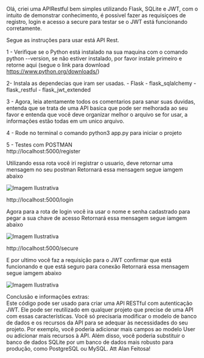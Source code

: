 Olá, criei uma APIRestful bem simples utilizando Flask, SQLite e JWT, com o intuito de demonstrar conhecimento, é possivel fazer as requisiçoes de registro, login e acesso a secure para testar se o JWT está funcionando corretamente.

Segue as instruções para usar está API Rest.

1 - Verifique se o Python está instalado na sua maquina com o comando python --version, se não estiver instalado, por favor instale primeiro e retorne aqui (segue o link para download https://www.python.org/downloads/)

2- Instala as dependecias que iram ser usadas. 
    - Flask 
    - flask_sqlalchemy 
    - flask_restful
    - flask_jwt_extended

3 - Agora, leia atentamente todos os comentarios para sanar suas duvidas, entenda que se trata de uma API basica que pode ser melhorada ao seu favor e entenda que você deve organizar melhor o arquivo se for usar, a informações estão todas em um unico arquivo.

4 - Rode no terminal o comando python3 app.py para iniciar o projeto

5 - Testes com POSTMAN <br>
http://localhost:5000/register

Utilizando essa rota você iri registrar o usuario, deve retornar uma mensagem no seu postman
Retornará essa mensagem segue iamgem abaixo

![Imagem Ilustrativa](https://ibb.co/q9ZLRch)


http://localhost:5000/login

Agora para a rota de login você ira usar o nome e senha cadastrado para pegar a sua chave de acesso
Retornará essa mensagem segue iamgem abaixo

![Imagem Ilustrativa](https://ibb.co/vJjfzQZ)


http://localhost:5000/secure

E por ultimo você faz a requisição para o JWT confirmar que está funcionando e que está seguro para conexão 
Retornará essa mensagem segue iamgem abaixo

![Imagem Ilustrativa](https://ibb.co/6vYZmf2)

Conclusão e informações extras: 
 <br>
    Este código pode ser usado para criar uma API RESTful com autenticação JWT. Ele pode ser reutilizado em qualquer projeto que precise de uma API com essas características. Você só precisaria modificar o modelo de banco de dados e os recursos da API para se adequar às necessidades do seu projeto. Por exemplo, você poderia adicionar mais campos ao modelo User ou adicionar mais recursos à API. Além disso, você poderia substituir o banco de dados SQLite por um banco de dados mais robusto para produção, como PostgreSQL ou MySQL.
Att Alan Feitosa!